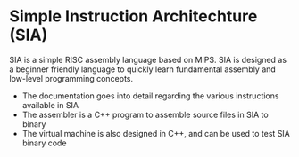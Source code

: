 # Simple Instruction Architechture (SIA)
SIA is a simple RISC assembly language based on MIPS. SIA is designed as a beginner friendly language to quickly learn fundamental assembly and low-level programming concepts. 

- The documentation goes into detail regarding the various instructions available in SIA
- The assembler is a C++ program to assemble source files in SIA to binary
- The virtual machine is also designed in C++, and can be used to test SIA binary code
